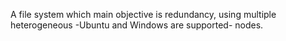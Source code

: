 A file system which main objective is redundancy, using multiple heterogeneous -Ubuntu and Windows are supported- nodes.